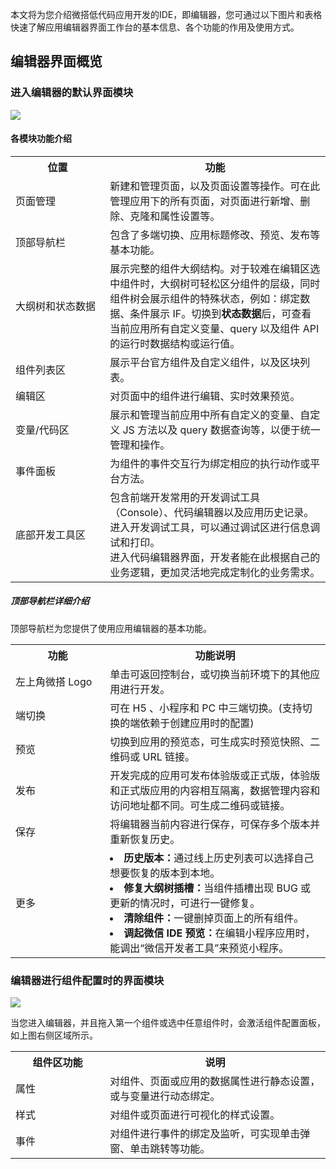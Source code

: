 本文将为您介绍微搭低代码应用开发的IDE，即编辑器，您可通过以下图片和表格快速了解应用编辑器界面工作台的基本信息、各个功能的作用及使用方式。

## 编辑器界面概览

### 进入编辑器的默认界面模块
![](https://qcloudimg.tencent-cloud.cn/raw/5bc2091f5ed2d6eb5006f08723ac806f.png)

#### 各模块功能介绍
<table>
   <tr>
      <th width="30%" >位置</td>
      <th width="70%" >功能</td>
   </tr>
    <tr>
      <td>页面管理</td>
      <td>新建和管理页面，以及页面设置等操作。可在此管理应用下的所有页面，对页面进行新增、删除、克隆和属性设置等。 </td>

   </tr>
   <tr>
      <td>顶部导航栏</td>
      <td>包含了多端切换、应用标题修改、预览、发布等基本功能。</td>
   </tr>
   <tr>
      <td>大纲树和状态数据</td>
      <td>展示完整的组件大纲结构。对于较难在编辑区选中组件时，大纲树可轻松区分组件的层级，同时组件树会展示组件的特殊状态，例如：绑定数据、条件展示 IF。切换到<b>状态数据</b>后，可查看当前应用所有自定义变量、query 以及组件 API 的运行时数据结构或运行值。</td>
   </tr>
   <tr>
      <td>组件列表区</td>
      <td>展示平台官方组件及自定义组件，以及区块列表。  </td>
   </tr>
   <tr>
      <td>编辑区</td>
      <td>对页面中的组件进行编辑、实时效果预览。 </td>
   </tr>
    <tr>
      <td>变量/代码区</td>
      <td>展示和管理当前应用中所有自定义的变量、自定义 JS 方法以及 query 数据查询等，以便于统一管理和操作。</td>
   </tr>
  <tr>
      <td>事件面板</td>
      <td>为组件的事件交互行为绑定相应的执行动作或平台方法。 </td>
   </tr>
      <tr>
      <td>底部开发工具区</td>
      <td>包含前端开发常用的开发调试工具（Console）、代码编辑器以及应用历史记录。 <br/>进入开发调试工具，可以通过调试区进行信息调试和打印。 <br/>进入代码编辑器界面，开发者能在此根据自己的业务逻辑，更加灵活地完成定制化的业务需求。</td>
   </tr>
</table>


##### 顶部导航栏详细介绍
顶部导航栏为您提供了使用应用编辑器的基本功能。
<table>
   <tr>
      <th width="30%" >功能</td>
      <th width="70%" >功能说明</td>
   </tr>
   <tr>
      <td>左上角微搭 Logo	</td>
      <td>单击可返回控制台，或切换当前环境下的其他应用进行开发。</td>
   </tr>
  <tr>
      <td>端切换</td>
      <td>可在 H5 、小程序和 PC 中三端切换。(支持切换的端依赖于创建应用时的配置)</td>
   </tr>
   <tr>
      <td>预览	</td>
      <td>切换到应用的预览态，可生成实时预览快照、二维码或 URL 链接。</td>
   </tr>
   <tr>
      <td>发布</td>
      <td>开发完成的应用可发布体验版或正式版，体验版和正式版应用的内容相互隔离，数据管理内容和访问地址都不同。可生成二维码或链接。</td>
   </tr>
   <tr>
      <td>保存	</td>
      <td>将编辑器当前内容进行保存，可保存多个版本并重新恢复历史。</td>
   </tr>
   <tr>
      <td>更多	</td>
      <td>	
<li><b>历史版本：</b>通过线上历史列表可以选择自己想要恢复的版本到本地。</li>
<li><b>修复大纲树插槽：</b>当组件插槽出现 BUG 或更新的情况时，可进行一键修复。</li>
<li><b>清除组件：</b>一键删掉页面上的所有组件。</li>
<li><b>调起微信 IDE 预览：</b>在编辑小程序应用时，能调出“微信开发者工具”来预览小程序。</li></td>
   </tr>
</table>


### 编辑器进行组件配置时的界面模块
![](https://qcloudimg.tencent-cloud.cn/raw/fbe0ee7e730212559101db03717a00e8.png)

当您进入编辑器，并且拖入第一个组件或选中任意组件时，会激活组件配置面板，如上图右侧区域所示。
<table>
   <tr>
      <th width="30%" >组件区功能</td>
      <th width="70%" >说明</td>
   </tr>

   <tr>
      <td>属性</td>
      <td>对组件、页面或应用的数据属性进行静态设置，或与变量进行动态绑定。</td>
   </tr>
   <tr>
      <td>样式</td>
      <td>对组件或页面进行可视化的样式设置。   </td>
   </tr>
   <tr>
      <td>事件</td>
      <td>对组件进行事件的绑定及监听，可实现单击弹窗、单击跳转等功能。  </td>
   </tr>
</table>
